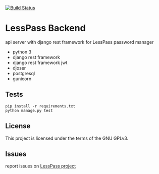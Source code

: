 [![Build Status](https://travis-ci.org/lesspass/backend.svg?branch=master)](https://travis-ci.org/lesspass/backend)

# LessPass Backend

api server with django rest framework for LessPass password manager

 - python 3
 - django rest framework
 - django rest framework jwt
 - djoser
 - postgresql
 - gunicorn

## Tests

    pip install -r requirements.txt
    python manage.py test

## License

This project is licensed under the terms of the GNU GPLv3.


## Issues

report issues on [LessPass project](https://github.com/lesspass/lesspass/issues)
